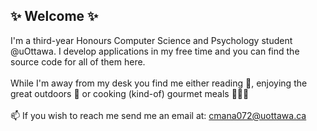 ## ✨ Welcome ✨

I'm a third-year Honours Computer Science and Psychology student @uOttawa. I develop applications in my free time and you can find the source code for all of them here. 
<br><br/>
While I'm away from my desk you find me either reading 📖,  enjoying the great outdoors 🌳 or cooking (kind-of) gourmet meals 🧑🏾‍🍳 
<br><br/>
📫 If you wish to reach me send me an email at: cmana072@uottawa.ca

<!--
**cmanage1/cmanage1** is a ✨ _special_ ✨ repository because its `README.md` (this file) appears on your GitHub profile.

Here are some ideas to get you started:

- 🔭 I’m currently working on ...
- 🌱 I’m currently learning ...
- 👯 I’m looking to collaborate on ...
- 🤔 I’m looking for help with ...
- 💬 Ask me about ...
- 📫 How to reach me: ...
- 😄 Pronouns: ...
- ⚡ Fun fact: ...
-->
